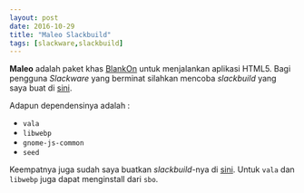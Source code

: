 ```yaml
---
layout: post
date: 2016-10-29
title: "Maleo Slackbuild"
tags: [slackware,slackbuild]
---
```

**Maleo** adalah paket khas [BlankOn](http://blankonlinux.or.id) untuk menjalankan aplikasi HTML5. Bagi pengguna _Slackware_ yang berminat silahkan mencoba _slackbuild_ yang saya buat di [sini](https://github.com/sasongko26/slackbuilds/tree/master/maleo).

Adapun dependensinya adalah :

- <code>vala</code>
- <code>libwebp</code>
- <code>gnome-js-common</code> 
- <code>seed</code>

Keempatnya juga sudah saya buatkan _slackbuild_-nya di [sini](https://github.com/sasongko26/slackbuilds). Untuk <code>vala</code> dan <code>libwebp</code> juga dapat menginstall dari <code>sbo</code>.
